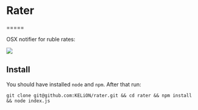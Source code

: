 # Rater
=====

OSX notifier for ruble rates:

![](https://s3.amazonaws.com/f.cl.ly/items/1N313f2w0a1k3x463a1g/Screen%20Shot%202014-12-16%20at%2015.25.03.png)

## Install
You should have installed `node` and `npm`. After that run:

    git clone git@github.com:KELiON/rater.git && cd rater && npm install && node index.js
